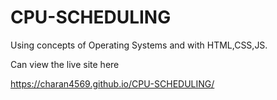 # CPU-SCHEDULING
Using concepts of Operating Systems and with HTML,CSS,JS.

Can view the live site here

https://charan4569.github.io/CPU-SCHEDULING/
